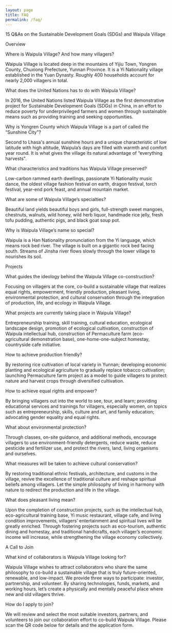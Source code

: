 ```yaml
---
layout: page
title: FAQ
permalink: /faq/
---
```


15 Q&As on the Sustainable Development 
Goals (SDGs) and Waipula Village

Overview

Where is Waipula Village? And how many villagers?

Waipula Village is located deep in the mountains 
of Yijiu Town, Yongren County, Chuxiong Prefecture, Yunnan Province. It is a Yi Nationality village established in the Yuan Dynasty. Roughly 400 households account for nearly 2,000 villagers in total.

What does the United Nations has to do with Waipula Village?

In 2016, the United Nations listed Waipula Village as the first demonstrative project for Sustainable Development Goals (SDGs) in China, in an effort to reduce poverty for underprivileged farmers and women through sustainable means such as providing training and seeking opportunities.

Why is Yongren County which Waipula Village is a part of called the “Sunshine City”?

Second to Lhasa's annual sunshine hours and a unique characteristic of low latitude with high altitude, Waipula’s days are filled with warmth and comfort year round. It is what gives the village its natural advantage of “everything harvests".

What characteristics and traditions has Waipula Village preserved? 

Low-carbon rammed earth dwellings, passionate Yi Nationality music dance, the oldest village fashion festival on earth, dragon festival, torch festival, year-end pork feast, and annual mountain market.

What are some of Waipula Village’s specialties?

Beautiful land yields beautiful boys and girls,  full-strength sweet mangoes, chestnuts, walnuts, wild honey, wild herb liquor, handmade rice jelly, fresh tofu pudding, authentic pigs, and black goat soup pot.

Why is Waipula Village’s name so special?

Waipula is a Han Nationality pronunciation from the Yi language, which means rock bed river. 
The village is built on a gigantic rock bed facing south. Streams of Jinsha river flows slowly through the lower village to nourishes its soil.

Projects

What guides the ideology behind the Waipula Village co-construction?

Focusing on villagers at the core, co-build a sustainable village that realizes equal rights, empowerment, friendly production, pleasant living, environmental protection, and cultural conservation through the integration of production, life, and ecology in Waipula Village.

What projects are currently taking place in Waipula Village?

Entrepreneurship training, skill training, cultural education, ecological landscape design, promotion of ecological cultivation, construction of Waipula intellectual hub, construction of Permaculture farm (eco-agricultural demonstration base), one-home-one-subject homestay,  countryside cafe initiative.

How to achieve production friendly?

By restoring rice cultivation of local variety in Yunnan; developing economic planting and ecological agriculture to gradually replace tobacco cultivation; launching Permaculture farm project as a model to guide villagers to protect nature and harvest crops through diversified cultivation.

How to achieve equal rights and empower?

By bringing villagers out into the world to see, tour, and learn; providing educational services and trainings for villagers, especially women, on topics such as entrepreneurship, skills, culture and art, and family education; advocating gender equality and equal rights.

What about environmental protection?

Through classes, on-site guidance, and additional methods, encourage villagers to use environment-friendly detergents, reduce waste, reduce pesticide and fertilizer use, and protect the rivers, land, living organisms and ourselves.

What measures will be taken to achieve cultural conservation?

By restoring traditional ethnic festivals, architecture, and customs in the village, revive the excellence of traditional culture and reshape spiritual beliefs among villagers. Let the simple philosophy of living in harmony with nature to redirect the production and life in the village.

What does pleasant living mean?

Upon the completion of construction projects, such as the intellectual hub, eco-agricultural training base, Yi music restaurant, village cafe, and living condition improvements, villagers’ entertainment and spiritual lives will be greatly enriched. Through fostering projects such as  eco-tourism, authentic dining and homestay, and traditional handicrafts, each villager’s economic income will increase, while strengthening the village economy collectively.

A Call to Join

What kind of collaborators is Waipula Village looking for?

Waipula Village wishes to attract collaborators who share the same philosophy to co-build a sustainable village that is truly future-oriented, renewable, and low-impact. We provide three ways to participate: investor, partnership, and volunteer. By sharing technologies, funds, markets, and working hours, let’s create a physically and mentally peaceful place where new and old villagers thrive.

How do I apply to join?

We will review and select the most suitable investors, partners, and volunteers to join our collaboration effort to co-build Waipula Village. Please scan the QR code below for details and the application form.
